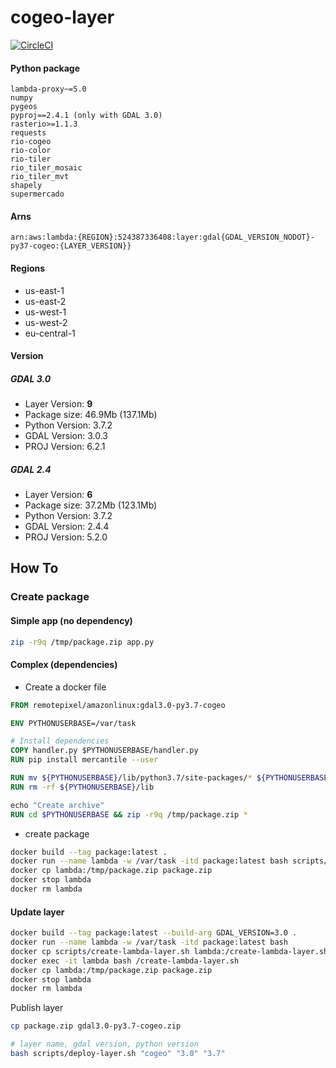 # cogeo-layer

[![CircleCI](https://circleci.com/gh/RemotePixel/cogeo-layer.svg?style=svg)](https://circleci.com/gh/RemotePixel/cogeo-layer)

#### Python package

```
lambda-proxy~=5.0
numpy
pygeos
pyproj==2.4.1 (only with GDAL 3.0)
rasterio>=1.1.3
requests
rio-cogeo
rio-color
rio-tiler
rio_tiler_mosaic
rio_tiler_mvt
shapely
supermercado
```

#### Arns

`arn:aws:lambda:{REGION}:524387336408:layer:gdal{GDAL_VERSION_NODOT}-py37-cogeo:{LAYER_VERSION}}`

#### Regions
- us-east-1
- us-east-2
- us-west-1
- us-west-2
- eu-central-1

#### Version

##### GDAL 3.0
- Layer Version: **9**
- Package size: 46.9Mb (137.1Mb)
- Python Version: 3.7.2
- GDAL Version: 3.0.3
- PROJ Version: 6.2.1

##### GDAL 2.4
- Layer Version: **6**
- Package size: 37.2Mb (123.1Mb)
- Python Version: 3.7.2
- GDAL Version: 2.4.4
- PROJ Version: 5.2.0

## How To

### Create package

#### Simple app (no dependency)

```bash
zip -r9q /tmp/package.zip app.py
```

#### Complex (dependencies)

- Create a docker file
```dockerfile
FROM remotepixel/amazonlinux:gdal3.0-py3.7-cogeo

ENV PYTHONUSERBASE=/var/task

# Install dependencies
COPY handler.py $PYTHONUSERBASE/handler.py
RUN pip install mercantile --user

RUN mv ${PYTHONUSERBASE}/lib/python3.7/site-packages/* ${PYTHONUSERBASE}/
RUN rm -rf ${PYTHONUSERBASE}/lib

echo "Create archive"
RUN cd $PYTHONUSERBASE && zip -r9q /tmp/package.zip *
```

- create package

```bash
docker build --tag package:latest .
docker run --name lambda -w /var/task -itd package:latest bash scripts/create-lambda-layer.sh
docker cp lambda:/tmp/package.zip package.zip
docker stop lambda
docker rm lambda
```

#### Update layer

```bash
docker build --tag package:latest --build-arg GDAL_VERSION=3.0 .
docker run --name lambda -w /var/task -itd package:latest bash
docker cp scripts/create-lambda-layer.sh lambda:/create-lambda-layer.sh
docker exec -it lambda bash /create-lambda-layer.sh
docker cp lambda:/tmp/package.zip package.zip
docker stop lambda
docker rm lambda
```

Publish layer

```bash
cp package.zip gdal3.0-py3.7-cogeo.zip

# layer name, gdal version, python version
bash scripts/deploy-layer.sh "cogeo" "3.0" "3.7"
```

